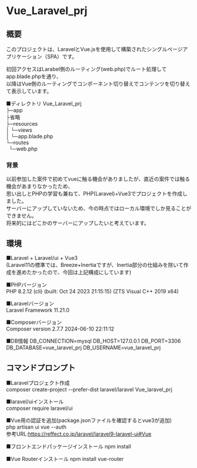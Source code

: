 # Vue_Laravel_prj


## 概要
このプロジェクトは、LaravelとVue.jsを使用して構築されたシングルページアプリケーション（SPA）です。

初回アクセスはLarabel側のルーティング(web.php)でルート処理してapp.blade.phpを通り、  
  以降はVue側のルーティングでコンポーネント切り替えでコンテンツを切り替えて表示しています。

■ディレクトリ
Vue_Laravel_prj  
├─app  
├省略  
├─resources  
│  └─views  
│     └─app.blade.php  
└─routes  
&nbsp;&nbsp;└─web.php  


### 背景
以前参加した案件で初めてvueに触る機会がありましたが、直近の案件では触る機会があまりなかったため、  
思い出しとPHPの学習も兼ねて、PHP(Laravel)+Vue3でプロジェクトを作成しました。  
サーバーにアップしていないため、今の時点ではローカル環境でしか見ることができません。  
将来的にはどこかのサーバーにアップしたいと考えています。


## 環境
■Laravel + Laravel/ui + Vue3  
(Laravel11の標準では、Breeze+Inertiaですが、Inertia部分の仕組みを除いて作成を進めたかったので、今回は上記構成にしています)

■PHPバージョン  
PHP 8.2.12 (cli) (built: Oct 24 2023 21:15:15) (ZTS Visual C++ 2019 x64)

■Laravelバージョン  
Laravel Framework 11.21.0

■Composerバージョン  
Composer version 2.7.7 2024-06-10 22:11:12  

■DB情報
DB_CONNECTION=mysql
DB_HOST=127.0.0.1
DB_PORT=3306
DB_DATABASE=vue_laravel_prj
DB_USERNAME=vue_laravel_prj


## コマンドプロンプト
■Laravelプロジェクト作成  
composer create-project --prefer-dist laravel/laravel Vue_laravel_prj

■laravel/uiインストール  
composer require laravel/ui

■Vue用の認証を追加(package.jsonファイルを確認するとvue3が追加)  
php artisan ui vue --auth  
参考URL:https://reffect.co.jp/laravel/laravel9-laravel-ui#Vue

■フロントエンドパッケージインストール
npm install

■Vue Routerインストール
npm install vue-router

